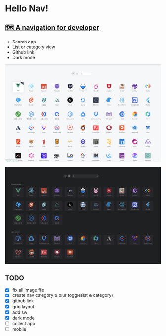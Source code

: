 # Hello Nav!

## [🗺 A navigation for developer](https://hello-nav.github.io/)

- Search app
- List or category view
- Github link
- Dark mode

![hello-nav](./doc/images/hello-nav.png)

![hello-nav-dark](./doc/images/hello-nav-dark.png)

## TODO

- [x] fix all image file
- [x] create nav category & blur toggle(list & category)
- [x] github link
- [x] grid layout
- [x] add sw
- [x] dark mode
- [ ] collect app
- [ ] mobile
